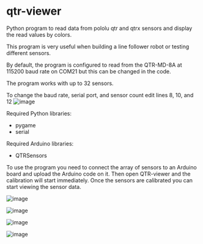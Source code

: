 # qtr-viewer
Python program to read data from pololu qtr and qtrx sensors and display the read values by colors.

This program is very useful when building a line follower robot or testing different sensors.

By default, the program is configured to read from the QTR-MD-8A at 115200 baud rate on COM21 but this can be changed in the code.

The program works with up to 32 sensors.

To change the baud rate, serial port, and sensor count edit lines 8, 10, and 12
![image](https://github.com/ElectronicEXE/qtr-viewer/assets/114730703/0d131d03-4ca8-4419-9738-162bec91f5d2)


Required Python libraries:
- pygame
- serial

Required Arduino libraries:
- QTRSensors

To use the program you need to connect the array of sensors to an Arduino board and upload the Arduino code on it.
Then open QTR-viewer and the calibration will start immediately. Once the sensors are calibrated you can start viewing the sensor data.


![image](https://github.com/ElectronicEXE/qtr-viewer/assets/114730703/449063ba-32df-4090-8e3c-339d7c318e9f)


![image](https://github.com/ElectronicEXE/qtr-viewer/assets/114730703/e9f68d98-a088-480c-b552-74379aa19970)


![image](https://github.com/ElectronicEXE/qtr-viewer/assets/114730703/611b3443-d27f-44df-9795-c8147be4529e)


![image](https://github.com/ElectronicEXE/qtr-viewer/assets/114730703/c806fc74-77b0-4f19-a156-8aa5caa83507)



